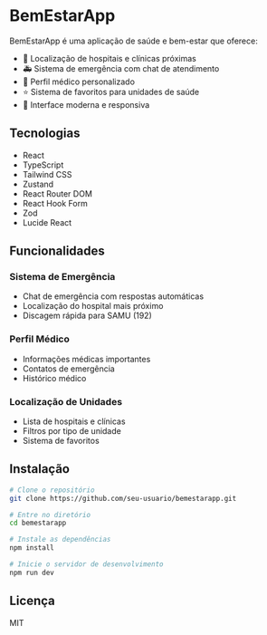 # BemEstarApp

BemEstarApp é uma aplicação de saúde e bem-estar que oferece:

- 🏥 Localização de hospitais e clínicas próximas
- 🚑 Sistema de emergência com chat de atendimento
- 👤 Perfil médico personalizado
- ⭐ Sistema de favoritos para unidades de saúde
- 📱 Interface moderna e responsiva

## Tecnologias

- React
- TypeScript
- Tailwind CSS
- Zustand
- React Router DOM
- React Hook Form
- Zod
- Lucide React

## Funcionalidades

### Sistema de Emergência
- Chat de emergência com respostas automáticas
- Localização do hospital mais próximo
- Discagem rápida para SAMU (192)

### Perfil Médico
- Informações médicas importantes
- Contatos de emergência
- Histórico médico

### Localização de Unidades
- Lista de hospitais e clínicas
- Filtros por tipo de unidade
- Sistema de favoritos

## Instalação

```bash
# Clone o repositório
git clone https://github.com/seu-usuario/bemestarapp.git

# Entre no diretório
cd bemestarapp

# Instale as dependências
npm install

# Inicie o servidor de desenvolvimento
npm run dev
```

## Licença

MIT